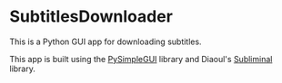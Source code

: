 # SubtitlesDownloader

This is a Python GUI app for downloading subtitles.

This app is built using the [PySimpleGUI](https://www.pysimplegui.org/en/latest/) library and Diaoul's [Subliminal](https://github.com/Diaoul/subliminal) library.
